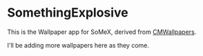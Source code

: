 SomethingExplosive
==================

This is the Wallpaper app for SoMeX, derived from [CMWallpapers](https://github.com/CyanogenMod/android_packages_apps_CMWallpapers).

I'll be adding more wallpapers here as they come.
